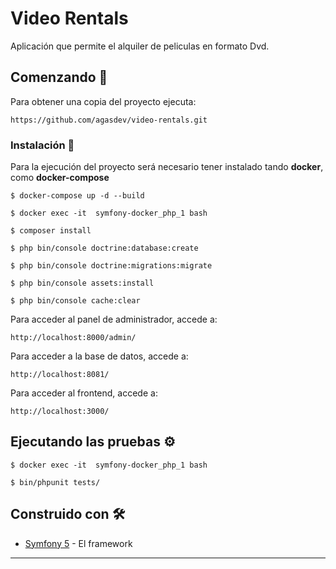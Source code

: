 # Video Rentals

Aplicación que permite el alquiler de peliculas en formato Dvd.
## Comenzando 🚀

Para obtener una copia del proyecto ejecuta:

```
https://github.com/agasdev/video-rentals.git
```


### Instalación 🔧

Para la ejecución del proyecto será necesario tener instalado tando **docker**, como **docker-compose**

```
$ docker-compose up -d --build 

$ docker exec -it  symfony-docker_php_1 bash

$ composer install

$ php bin/console doctrine:database:create

$ php bin/console doctrine:migrations:migrate

$ php bin/console assets:install

$ php bin/console cache:clear
```

Para acceder al panel de administrador, accede a:
```
http://localhost:8000/admin/
```

Para acceder a la base de datos, accede a:
```
http://localhost:8081/
```

Para acceder al frontend, accede a:
```
http://localhost:3000/
```

## Ejecutando las pruebas ⚙️

```
$ docker exec -it  symfony-docker_php_1 bash

$ bin/phpunit tests/
```

## Construido con 🛠️

* [Symfony 5](https://symfony.com/doc/current/index.html) - El framework

---